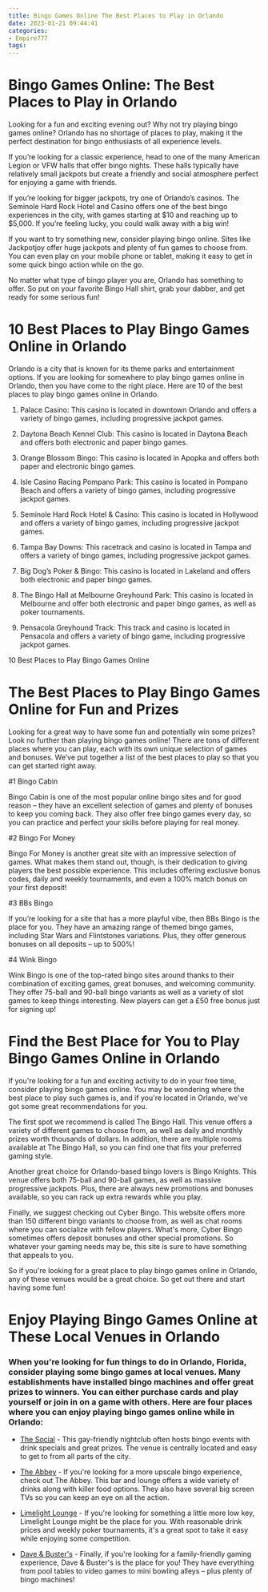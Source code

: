 ```yaml
---
title: Bingo Games Online The Best Places to Play in Orlando
date: 2023-01-21 09:44:41
categories:
- Empire777
tags:
---
```



#  Bingo Games Online: The Best Places to Play in Orlando

Looking for a fun and exciting evening out? Why not try playing bingo games online? Orlando has no shortage of places to play, making it the perfect destination for bingo enthusiasts of all experience levels.

If you’re looking for a classic experience, head to one of the many American Legion or VFW halls that offer bingo nights. These halls typically have relatively small jackpots but create a friendly and social atmosphere perfect for enjoying a game with friends.

If you’re looking for bigger jackpots, try one of Orlando’s casinos. The Seminole Hard Rock Hotel and Casino offers one of the best bingo experiences in the city, with games starting at $10 and reaching up to $5,000. If you’re feeling lucky, you could walk away with a big win!

If you want to try something new, consider playing bingo online. Sites like Jackpotjoy offer huge jackpots and plenty of fun games to choose from. You can even play on your mobile phone or tablet, making it easy to get in some quick bingo action while on the go.

No matter what type of bingo player you are, Orlando has something to offer. So put on your favorite Bingo Hall shirt, grab your dabber, and get ready for some serious fun!

#  10 Best Places to Play Bingo Games Online in Orlando

Orlando is a city that is known for its theme parks and entertainment options. If you are looking for somewhere to play bingo games online in Orlando, then you have come to the right place. Here are 10 of the best places to play bingo games online in Orlando.

1. Palace Casino: This casino is located in downtown Orlando and offers a variety of bingo games, including progressive jackpot games.

2. Daytona Beach Kennel Club: This casino is located in Daytona Beach and offers both electronic and paper bingo games.

3. Orange Blossom Bingo: This casino is located in Apopka and offers both paper and electronic bingo games.

4. Isle Casino Racing Pompano Park: This casino is located in Pompano Beach and offers a variety of bingo games, including progressive jackpot games.

5. Seminole Hard Rock Hotel & Casino: This casino is located in Hollywood and offers a variety of bingo games, including progressive jackpot games.

6. Tampa Bay Downs: This racetrack and casino is located in Tampa and offers a variety of bingo games, including progressive jackpot games.

7. Big Dog’s Poker & Bingo: This casino is located in Lakeland and offers both electronic and paper bingo games.

8. The Bingo Hall at Melbourne Greyhound Park: This casino is located in Melbourne and offer both electronic and paper bingo games, as well as poker tournaments.

9. Pensacola Greyhound Track: This track and casino is located in Pensacola and offers a variety of bingo game, including progressive jackpot games.

10 Best Places to Play Bingo Games Online

#  The Best Places to Play Bingo Games Online for Fun and Prizes

Looking for a great way to have some fun and potentially win some prizes? Look no further than playing bingo games online! There are tons of different places where you can play, each with its own unique selection of games and bonuses. We’ve put together a list of the best places to play so that you can get started right away.

#1 Bingo Cabin

Bingo Cabin is one of the most popular online bingo sites and for good reason – they have an excellent selection of games and plenty of bonuses to keep you coming back. They also offer free bingo games every day, so you can practice and perfect your skills before playing for real money.

#2 Bingo For Money

Bingo For Money is another great site with an impressive selection of games. What makes them stand out, though, is their dedication to giving players the best possible experience. This includes offering exclusive bonus codes, daily and weekly tournaments, and even a 100% match bonus on your first deposit!

#3 BBs Bingo

If you’re looking for a site that has a more playful vibe, then BBs Bingo is the place for you. They have an amazing range of themed bingo games, including Star Wars and Flintstones variations. Plus, they offer generous bonuses on all deposits – up to 500%!

#4 Wink Bingo

Wink Bingo is one of the top-rated bingo sites around thanks to their combination of exciting games, great bonuses, and welcoming community. They offer 75-ball and 90-ball bingo variants as well as a variety of slot games to keep things interesting. New players can get a £50 free bonus just for signing up!

#  Find the Best Place for You to Play Bingo Games Online in Orlando

If you're looking for a fun and exciting activity to do in your free time, consider playing bingo games online. You may be wondering where the best place to play such games is, and if you're located in Orlando, we've got some great recommendations for you.

The first spot we recommend is called The Bingo Hall. This venue offers a variety of different games to choose from, as well as daily and monthly prizes worth thousands of dollars. In addition, there are multiple rooms available at The Bingo Hall, so you can find one that fits your preferred gaming style.

Another great choice for Orlando-based bingo lovers is Bingo Knights. This venue offers both 75-ball and 90-ball games, as well as massive progressive jackpots. Plus, there are always new promotions and bonuses available, so you can rack up extra rewards while you play.

Finally, we suggest checking out Cyber Bingo. This website offers more than 150 different bingo variants to choose from, as well as chat rooms where you can socialize with fellow players. What's more, Cyber Bingo sometimes offers deposit bonuses and other special promotions. So whatever your gaming needs may be, this site is sure to have something that appeals to you.

So if you're looking for a great place to play bingo games online in Orlando, any of these venues would be a great choice. So get out there and start having some fun!

#  Enjoy Playing Bingo Games Online at These Local Venues in Orlando

### When you're looking for fun things to do in Orlando, Florida, consider playing some bingo games at local venues. Many establishments have installed bingo machines and offer great prizes to winners. You can either purchase cards and play yourself or join in on a game with others. Here are four places where you can enjoy playing bingo games online while in Orlando:

* [The Social](https://www.thesocialorlando.com/entertainment/) - This gay-friendly nightclub often hosts bingo events with drink specials and great prizes. The venue is centrally located and easy to get to from all parts of the city.

* [The Abbey](http://www.abbeyorlando.com/) - If you're looking for a more upscale bingo experience, check out The Abbey. This bar and lounge offers a wide variety of drinks along with killer food options. They also have several big screen TVs so you can keep an eye on all the action.

* [Limelight Lounge](https://www.orlandolimelightlounge.com/) - If you're looking for something a little more low key, Limelight Lounge might be the place for you. With reasonable drink prices and weekly poker tournaments, it's a great spot to take it easy while enjoying some competition.

* [Dave & Buster's](http://www.daveandbusters.com/locations/florida/orlando) - Finally, if you're looking for a family-friendly gaming experience, Dave & Buster's is the place for you! They have everything from pool tables to video games to mini bowling alleys – plus plenty of bingo machines!